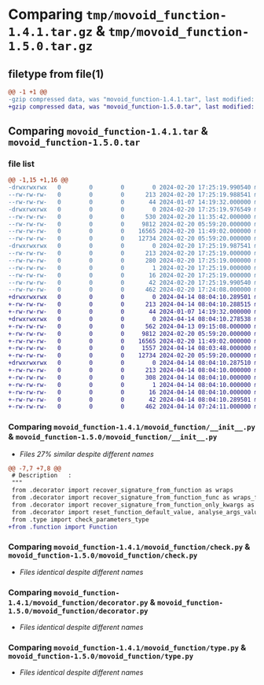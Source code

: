 # Comparing `tmp/movoid_function-1.4.1.tar.gz` & `tmp/movoid_function-1.5.0.tar.gz`

## filetype from file(1)

```diff
@@ -1 +1 @@
-gzip compressed data, was "movoid_function-1.4.1.tar", last modified: Tue Feb 20 17:25:19 2024, max compression
+gzip compressed data, was "movoid_function-1.5.0.tar", last modified: Sun Apr 14 08:04:10 2024, max compression
```

## Comparing `movoid_function-1.4.1.tar` & `movoid_function-1.5.0.tar`

### file list

```diff
@@ -1,15 +1,16 @@
-drwxrwxrwx   0        0        0        0 2024-02-20 17:25:19.990540 movoid_function-1.4.1/
--rw-rw-rw-   0        0        0      213 2024-02-20 17:25:19.988541 movoid_function-1.4.1/PKG-INFO
--rw-rw-rw-   0        0        0       44 2024-01-07 14:19:32.000000 movoid_function-1.4.1/README.md
-drwxrwxrwx   0        0        0        0 2024-02-20 17:25:19.976549 movoid_function-1.4.1/movoid_function/
--rw-rw-rw-   0        0        0      530 2024-02-20 11:35:42.000000 movoid_function-1.4.1/movoid_function/__init__.py
--rw-rw-rw-   0        0        0     9812 2024-02-20 05:59:20.000000 movoid_function-1.4.1/movoid_function/check.py
--rw-rw-rw-   0        0        0    16565 2024-02-20 11:49:02.000000 movoid_function-1.4.1/movoid_function/decorator.py
--rw-rw-rw-   0        0        0    12734 2024-02-20 05:59:20.000000 movoid_function-1.4.1/movoid_function/type.py
-drwxrwxrwx   0        0        0        0 2024-02-20 17:25:19.987541 movoid_function-1.4.1/movoid_function.egg-info/
--rw-rw-rw-   0        0        0      213 2024-02-20 17:25:19.000000 movoid_function-1.4.1/movoid_function.egg-info/PKG-INFO
--rw-rw-rw-   0        0        0      280 2024-02-20 17:25:19.000000 movoid_function-1.4.1/movoid_function.egg-info/SOURCES.txt
--rw-rw-rw-   0        0        0        1 2024-02-20 17:25:19.000000 movoid_function-1.4.1/movoid_function.egg-info/dependency_links.txt
--rw-rw-rw-   0        0        0       16 2024-02-20 17:25:19.000000 movoid_function-1.4.1/movoid_function.egg-info/top_level.txt
--rw-rw-rw-   0        0        0       42 2024-02-20 17:25:19.990540 movoid_function-1.4.1/setup.cfg
--rw-rw-rw-   0        0        0      462 2024-02-20 17:24:08.000000 movoid_function-1.4.1/setup.py
+drwxrwxrwx   0        0        0        0 2024-04-14 08:04:10.289501 movoid_function-1.5.0/
+-rw-rw-rw-   0        0        0      213 2024-04-14 08:04:10.288515 movoid_function-1.5.0/PKG-INFO
+-rw-rw-rw-   0        0        0       44 2024-01-07 14:19:32.000000 movoid_function-1.5.0/README.md
+drwxrwxrwx   0        0        0        0 2024-04-14 08:04:10.278538 movoid_function-1.5.0/movoid_function/
+-rw-rw-rw-   0        0        0      562 2024-04-13 09:15:08.000000 movoid_function-1.5.0/movoid_function/__init__.py
+-rw-rw-rw-   0        0        0     9812 2024-02-20 05:59:20.000000 movoid_function-1.5.0/movoid_function/check.py
+-rw-rw-rw-   0        0        0    16565 2024-02-20 11:49:02.000000 movoid_function-1.5.0/movoid_function/decorator.py
+-rw-rw-rw-   0        0        0     1557 2024-04-14 08:03:48.000000 movoid_function-1.5.0/movoid_function/function.py
+-rw-rw-rw-   0        0        0    12734 2024-02-20 05:59:20.000000 movoid_function-1.5.0/movoid_function/type.py
+drwxrwxrwx   0        0        0        0 2024-04-14 08:04:10.287510 movoid_function-1.5.0/movoid_function.egg-info/
+-rw-rw-rw-   0        0        0      213 2024-04-14 08:04:10.000000 movoid_function-1.5.0/movoid_function.egg-info/PKG-INFO
+-rw-rw-rw-   0        0        0      308 2024-04-14 08:04:10.000000 movoid_function-1.5.0/movoid_function.egg-info/SOURCES.txt
+-rw-rw-rw-   0        0        0        1 2024-04-14 08:04:10.000000 movoid_function-1.5.0/movoid_function.egg-info/dependency_links.txt
+-rw-rw-rw-   0        0        0       16 2024-04-14 08:04:10.000000 movoid_function-1.5.0/movoid_function.egg-info/top_level.txt
+-rw-rw-rw-   0        0        0       42 2024-04-14 08:04:10.289501 movoid_function-1.5.0/setup.cfg
+-rw-rw-rw-   0        0        0      462 2024-04-14 07:24:11.000000 movoid_function-1.5.0/setup.py
```

### Comparing `movoid_function-1.4.1/movoid_function/__init__.py` & `movoid_function-1.5.0/movoid_function/__init__.py`

 * *Files 27% similar despite different names*

```diff
@@ -7,7 +7,8 @@
 # Description   : 
 """
 from .decorator import recover_signature_from_function as wraps
 from .decorator import recover_signature_from_function_func as wraps_func
 from .decorator import recover_signature_from_function_only_kwargs as wraps_kw
 from .decorator import reset_function_default_value, analyse_args_value_from_function
 from .type import check_parameters_type
+from .function import Function
```

### Comparing `movoid_function-1.4.1/movoid_function/check.py` & `movoid_function-1.5.0/movoid_function/check.py`

 * *Files identical despite different names*

### Comparing `movoid_function-1.4.1/movoid_function/decorator.py` & `movoid_function-1.5.0/movoid_function/decorator.py`

 * *Files identical despite different names*

### Comparing `movoid_function-1.4.1/movoid_function/type.py` & `movoid_function-1.5.0/movoid_function/type.py`

 * *Files identical despite different names*

